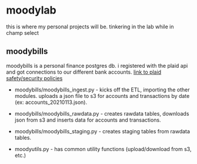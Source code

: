 # moodylab
this is where my personal projects will be. tinkering in the lab while in champ select

## moodybills
moodybills is a personal finance postgres db. i registered with the plaid api and got connections to our different bank accounts.  [link to plaid safety/security policies](https://plaid.com/safety/)

- moodybills/moodybills_ingest.py  - kicks off the ETL, importing the other modules. uploads a json file to s3 for accounts and transactions by date (ex: accounts_20210113.json).

- moodybills/moodybills_rawdata.py  - creates rawdata tables, downloads json from s3 and inserts data for accounts and transactions.

- moodybills/moodybills_staging.py - creates staging tables from rawdata tables.

- moodyutils.py - has common utility functions (upload/download from s3, etc.)
